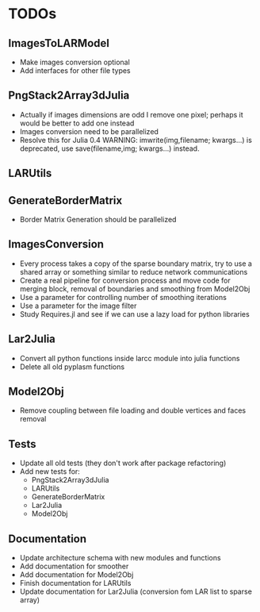 # TODOs

## ImagesToLARModel

- Make images conversion optional 
- Add interfaces for other file types

## PngStack2Array3dJulia

- Actually if images dimensions are odd I remove one pixel; perhaps it would be better to add one instead
- Images conversion need to be parallelized
- Resolve this for Julia 0.4 WARNING: imwrite(img,filename; kwargs...) is deprecated, use save(filename,img; kwargs...) instead.

## LARUtils

## GenerateBorderMatrix

- Border Matrix Generation should be parallelized

## ImagesConversion

- Every process takes a copy of the sparse  boundary matrix, try to use a shared array or something similar to reduce network communications
- Create a real pipeline for conversion process and move code for merging block, removal of boundaries and smoothing from Model2Obj
- Use a parameter for controlling number of smoothing iterations
- Use a parameter for the image filter
- Study Requires.jl and see if we can use a lazy load for python libraries

## Lar2Julia

- Convert all python functions inside larcc module into julia functions
- Delete all old pyplasm functions

## Model2Obj

- Remove coupling between file loading and double vertices and faces removal

## Tests

- Update all old tests (they don't work after package refactoring)
- Add new tests for:
  - PngStack2Array3dJulia
  - LARUtils
  - GenerateBorderMatrix
  - Lar2Julia
  - Model2Obj

## Documentation

- Update architecture schema with new modules and functions
- Add documentation for smoother
- Add documentation for Model2Obj
- Finish documentation for LARUtils
- Update documentation for Lar2Julia (conversion fom LAR list to sparse array)
